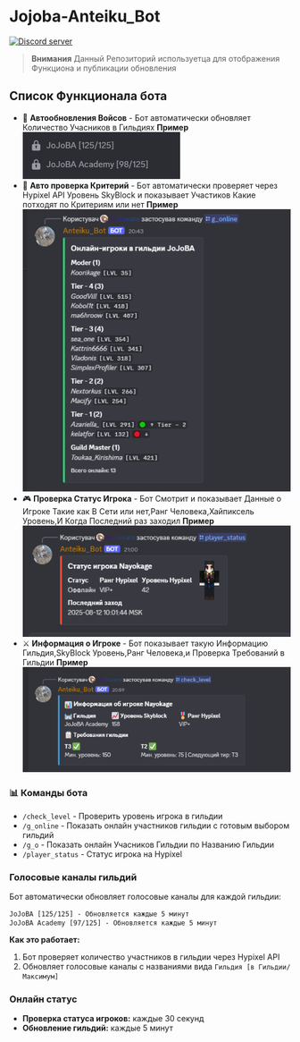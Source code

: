 # Jojoba-Anteiku_Bot
  <a href="https://discord.gg/ZeqUqSjVAt"><img src="https://img.shields.io/discord/256114181311299594?color=5865F2&logo=discord&logoColor=white" alt="Discord server" /></a>
</p>

> **Внимания** Данный Репозиторий используетца для отображения Функциона и публикации обновления

## Список Функционала бота

- 🏰 **Автообновления Войсов** - Бот автоматически обновляет Количество Учасников в Гильдиях **Пример** ![alt text](screens/gvoice.png)
- 🎯 **Авто проверка Критерий** - Бот автоматически проверяет через Hypixel API Уровень SkyBlock и показывает Участиков Какие потходят по Критериям или нет **Пример** ![alt text](screens/g_online.png)
- 🎮 **Проверка Статус Игрока** - Бот Смотрит и показывает Данные о Игроке Такие как В Сети или нет,Ранг Человека,Хайпиксель Уровень,И Когда Последний раз заходил **Пример** ![alt text](screens/status.png)
- ⚔️ **Информация о Игроке** - Бот показывает такую Информацию Гильдия,SkyBlock Уровень,Ранг Человека,и Проверка Требований в Гильдии **Пример** ![alt text](screens/infoplayer.png)

### 📊 Команды бота
- `/check_level` - Проверить уровень игрока в гильдии
- `/g_online` - Показать онлайн участников гильдии с готовым выбором гильдий
- `/g_o` - Показать онлайн Учасников Гильдии по Названию Гильдии
- `/player_status` - Статус игрока на Hypixel


### Голосовые каналы гильдий
Бот автоматически обновляет голосовые каналы для каждой гильдии:

```
JoJoBA [125/125] - Обновляется каждые 5 минут
JoJoBA Academy [97/125] - Обновляется каждые 5 минут
```

**Как это работает:**
1. Бот проверяет количество участников в гильдии через Hypixel API
2. Обновляет голосовые каналы с названиями вида `Гильдия [в Гильдии/Максимум]`

### Онлайн статус
- **Проверка статуса игроков:** каждые 30 секунд
- **Обновление гильдий:** каждые 5 минут
